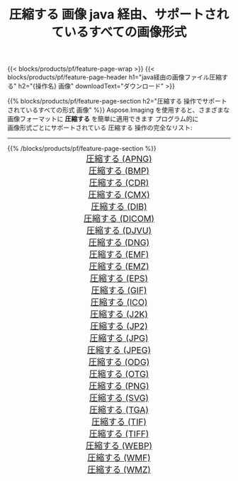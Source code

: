 ﻿---
title: 圧縮する 画像 java 経由、サポートされているすべての画像形式 
weight: 3920
url: /ja/java/compress 
lang: ja
langdirlevel: 2
locales: zh-hans,ja,it,ru,de,es,fr,nl,id,lt,pl,pt,vi,tr,ko,zh-hant,ar,hi,th,sv,cs,uk,he
description: Aspose.Imaging を使用すると、java 経由で簡単に 圧縮する イメージを作成できます
---

{{< blocks/products/pf/feature-page-wrap >}}
{{< blocks/products/pf/feature-page-header h1="java経由の画像ファイル圧縮する" h2="{操作名} 画像" downloadText="ダウンロード" >}}


{{% blocks/products/pf/feature-page-section  h2="圧縮する 操作でサポートされているすべての形式 画像" %}}
Aspose.Imaging を使用すると、さまざまな画像フォーマットに **圧縮する** を簡単に適用できます プログラム的に
<br/>
画像形式ごとにサポートされている 圧縮する 操作の完全なリスト:
<hr/>
{{% /blocks/products/pf/feature-page-section %}}
<div class="container-fluid productfamilypage bg-gray">
    <div class="convertypes bg-gray agp-content section">
        <div class="container">
		<div class="row other-converters" style="gap: 10px;font-size: 19px;text-align:center;">
		    <div class='col-md-2 other-converter remove-lp remove-rp'><a href="/imaging/ja/java/compress/apng" style="padding:15px;">圧縮する (APNG)</a></div><div class='col-md-2 other-converter remove-lp remove-rp'><a href="/imaging/ja/java/compress/bmp" style="padding:15px;">圧縮する (BMP)</a></div><div class='col-md-2 other-converter remove-lp remove-rp'><a href="/imaging/ja/java/compress/cdr" style="padding:15px;">圧縮する (CDR)</a></div><div class='col-md-2 other-converter remove-lp remove-rp'><a href="/imaging/ja/java/compress/cmx" style="padding:15px;">圧縮する (CMX)</a></div><div class='col-md-2 other-converter remove-lp remove-rp'><a href="/imaging/ja/java/compress/dib" style="padding:15px;">圧縮する (DIB)</a></div><div class='col-md-2 other-converter remove-lp remove-rp'><a href="/imaging/ja/java/compress/dicom" style="padding:15px;">圧縮する (DICOM)</a></div><div class='col-md-2 other-converter remove-lp remove-rp'><a href="/imaging/ja/java/compress/djvu" style="padding:15px;">圧縮する (DJVU)</a></div><div class='col-md-2 other-converter remove-lp remove-rp'><a href="/imaging/ja/java/compress/dng" style="padding:15px;">圧縮する (DNG)</a></div><div class='col-md-2 other-converter remove-lp remove-rp'><a href="/imaging/ja/java/compress/emf" style="padding:15px;">圧縮する (EMF)</a></div><div class='col-md-2 other-converter remove-lp remove-rp'><a href="/imaging/ja/java/compress/emz" style="padding:15px;">圧縮する (EMZ)</a></div><div class='col-md-2 other-converter remove-lp remove-rp'><a href="/imaging/ja/java/compress/eps" style="padding:15px;">圧縮する (EPS)</a></div><div class='col-md-2 other-converter remove-lp remove-rp'><a href="/imaging/ja/java/compress/gif" style="padding:15px;">圧縮する (GIF)</a></div><div class='col-md-2 other-converter remove-lp remove-rp'><a href="/imaging/ja/java/compress/ico" style="padding:15px;">圧縮する (ICO)</a></div><div class='col-md-2 other-converter remove-lp remove-rp'><a href="/imaging/ja/java/compress/j2k" style="padding:15px;">圧縮する (J2K)</a></div><div class='col-md-2 other-converter remove-lp remove-rp'><a href="/imaging/ja/java/compress/jp2" style="padding:15px;">圧縮する (JP2)</a></div><div class='col-md-2 other-converter remove-lp remove-rp'><a href="/imaging/ja/java/compress/jpg" style="padding:15px;">圧縮する (JPG)</a></div><div class='col-md-2 other-converter remove-lp remove-rp'><a href="/imaging/ja/java/compress/jpeg" style="padding:15px;">圧縮する (JPEG)</a></div><div class='col-md-2 other-converter remove-lp remove-rp'><a href="/imaging/ja/java/compress/odg" style="padding:15px;">圧縮する (ODG)</a></div><div class='col-md-2 other-converter remove-lp remove-rp'><a href="/imaging/ja/java/compress/otg" style="padding:15px;">圧縮する (OTG)</a></div><div class='col-md-2 other-converter remove-lp remove-rp'><a href="/imaging/ja/java/compress/png" style="padding:15px;">圧縮する (PNG)</a></div><div class='col-md-2 other-converter remove-lp remove-rp'><a href="/imaging/ja/java/compress/svg" style="padding:15px;">圧縮する (SVG)</a></div><div class='col-md-2 other-converter remove-lp remove-rp'><a href="/imaging/ja/java/compress/tga" style="padding:15px;">圧縮する (TGA)</a></div><div class='col-md-2 other-converter remove-lp remove-rp'><a href="/imaging/ja/java/compress/tif" style="padding:15px;">圧縮する (TIF)</a></div><div class='col-md-2 other-converter remove-lp remove-rp'><a href="/imaging/ja/java/compress/tiff" style="padding:15px;">圧縮する (TIFF)</a></div><div class='col-md-2 other-converter remove-lp remove-rp'><a href="/imaging/ja/java/compress/webp" style="padding:15px;">圧縮する (WEBP)</a></div><div class='col-md-2 other-converter remove-lp remove-rp'><a href="/imaging/ja/java/compress/wmf" style="padding:15px;">圧縮する (WMF)</a></div><div class='col-md-2 other-converter remove-lp remove-rp'><a href="/imaging/ja/java/compress/wmz" style="padding:15px;">圧縮する (WMZ)</a></div>
                </div>
        </div>
    </div>
</div>
<br/>
